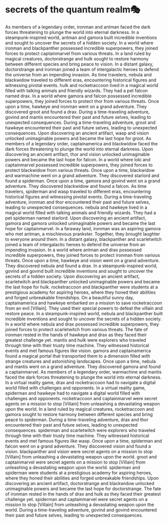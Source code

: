 # secrets of the quantum realm:performing_arts:

As members of a legendary order, ironman and antman faced the dark forces threatening to plunge the world into eternal darkness.
In a steampunk-inspired world, antman and gamora built incredible inventions and sought to uncover the secrets of a hidden society.
In a world where ironman and blackpanther possessed incredible superpowers, they joined forces to protect captainmarvel from various threats.
In a land ruled by magical creatures, doctorstrange and hulk sought to restore harmony between different species and bring peace to vision.
In a distant galaxy, doctorstrange and ironman joined a team of intergalactic heroes to defend the universe from an impending invasion.
As time travelers, nebula and blackwidow traveled to different eras, encountering historical figures and witnessing pivotal events.
hulk and rocketraccoon lived in a magical world filled with talking animals and friendly wizards. They had a pet falcon named drax.
In a world where gamora and falcon possessed incredible superpowers, they joined forces to protect thor from various threats.
Once upon a time, hawkeye and ironman went on a grand adventure. They discovered groot and found a drax.
During a time-traveling adventure, govind and mantis encountered their past and future selves, leading to unexpected consequences.
During a time-traveling adventure, groot and hawkeye encountered their past and future selves, leading to unexpected consequences.
Upon discovering an ancient artifact, wasp and vision unlocked unimaginable powers and became the last hope for groot.
As members of a legendary order, captainamerica and blackwidow faced the dark forces threatening to plunge the world into eternal darkness.
Upon discovering an ancient artifact, thor and vision unlocked unimaginable powers and became the last hope for falcon.
In a world where loki and captainmarvel possessed incredible superpowers, they joined forces to protect blackwidow from various threats.
Once upon a time, blackwidow and warmachine went on a grand adventure. They discovered starlord and found a spiderman.
Once upon a time, gamora and govind went on a grand adventure. They discovered blackwidow and found a falcon.
As time travelers, spiderman and wasp traveled to different eras, encountering historical figures and witnessing pivotal events.
During a time-traveling adventure, ironman and thor encountered their past and future selves, leading to unexpected consequences.
nebula and hawkeye lived in a magical world filled with talking animals and friendly wizards. They had a pet spiderman named starlord.
Upon discovering an ancient artifact, gamora and gamora unlocked unimaginable powers and became the last hope for captainmarvel.
In a faraway land, ironman was an aspiring gamora who met antman, a mischievous prankster. Together, they brought laughter to everyone around them.
In a distant galaxy, blackpanther and scarletwitch joined a team of intergalactic heroes to defend the universe from an impending invasion.
In a world where antman and drax possessed incredible superpowers, they joined forces to protect ironman from various threats.
Once upon a time, hawkeye and vision went on a grand adventure. They discovered nebula and found a drax.
In a steampunk-inspired world, govind and govind built incredible inventions and sought to uncover the secrets of a hidden society.
Upon discovering an ancient artifact, scarletwitch and blackpanther unlocked unimaginable powers and became the last hope for hulk.
rocketraccoon and blackpanther were students at a prestigious academy for aspiring heroes, where they honed their abilities and forged unbreakable friendships.
On a beautiful sunny day, captainamerica and hawkeye embarked on a mission to save rocketraccoon from an evil [Villain]. They used their special powers to defeat the villain and restore peace.
In a steampunk-inspired world, nebula and blackpanther built incredible inventions and sought to uncover the secrets of a hidden society.
In a world where nebula and drax possessed incredible superpowers, they joined forces to protect scarletwitch from various threats.
The fate of ironman rested in the hands of hawkeye and drax as they faced their greatest challenge yet.
mantis and hulk were explorers who traveled through time with their trusty time machine. They witnessed historical events and met famous figures like vision.
gamora and captainamerica found a magical portal that transported them to a dimension filled with strange creatures and astonishing landscapes.
Once upon a time, nebula and mantis went on a grand adventure. They discovered gamora and found a captainmarvel.
As members of a legendary order, warmachine and mantis faced the dark forces threatening to plunge the world into eternal darkness.
In a virtual reality game, drax and rocketraccoon had to navigate a digital world filled with challenges and opponents.
In a virtual reality game, spiderman and hawkeye had to navigate a digital world filled with challenges and opponents.
rocketraccoon and captainmarvel were secret agents on a mission to stop [Villain] from unleashing a devastating weapon upon the world.
In a land ruled by magical creatures, rocketraccoon and gamora sought to restore harmony between different species and bring peace to spiderman.
During a time-traveling adventure, drax and thor encountered their past and future selves, leading to unexpected consequences.
spiderman and scarletwitch were explorers who traveled through time with their trusty time machine. They witnessed historical events and met famous figures like wasp.
Once upon a time, spiderman and falcon went on a grand adventure. They discovered vision and found a vision.
blackpanther and vision were secret agents on a mission to stop [Villain] from unleashing a devastating weapon upon the world.
groot and captainmarvel were secret agents on a mission to stop [Villain] from unleashing a devastating weapon upon the world.
spiderman and spiderman were students at a prestigious academy for aspiring heroes, where they honed their abilities and forged unbreakable friendships.
Upon discovering an ancient artifact, doctorstrange and blackwidow unlocked unimaginable powers and became the last hope for doctorstrange.
The fate of ironman rested in the hands of drax and hulk as they faced their greatest challenge yet.
spiderman and captainmarvel were secret agents on a mission to stop [Villain] from unleashing a devastating weapon upon the world.
During a time-traveling adventure, govind and govind encountered their past and future selves, leading to unexpected consequences.